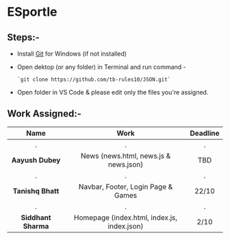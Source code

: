 # ESportle

## Steps:-

- Install [Git](https://git-scm.com/download/win) for Windows (if not installed)

- Open dektop (or any folder) in Terminal and run command -

      `git clone https://github.com/tb-rules10/JSON.git`

- Open folder in VS Code & please edit only the files you're assigned.

## Work Assigned:-


Name                    |   Work               |   Deadline              
:-------------------------:|:-------------------------:|:-------------------------:|
 .          | .          |  .
**Aayush Dubey**           | News (news.html, news.js & news.json)            | TBD
 .          | .          |  .
**Tanishq Bhatt**          |  Navbar, Footer, Login Page & Games              | 22/10
 .          | .          |  .
**Siddhant Sharma**        | Homepage (index.html, index.js, index.json)      | 2/10


<!--- 
- Aayush Dubey - News (news.html, news.js & news.json)

- Tanishq Bhatt - Navbar, Footer, Login Page & Games

- Siddhant Sharma - Homepage (index.html, index.js, index.json)
--->
